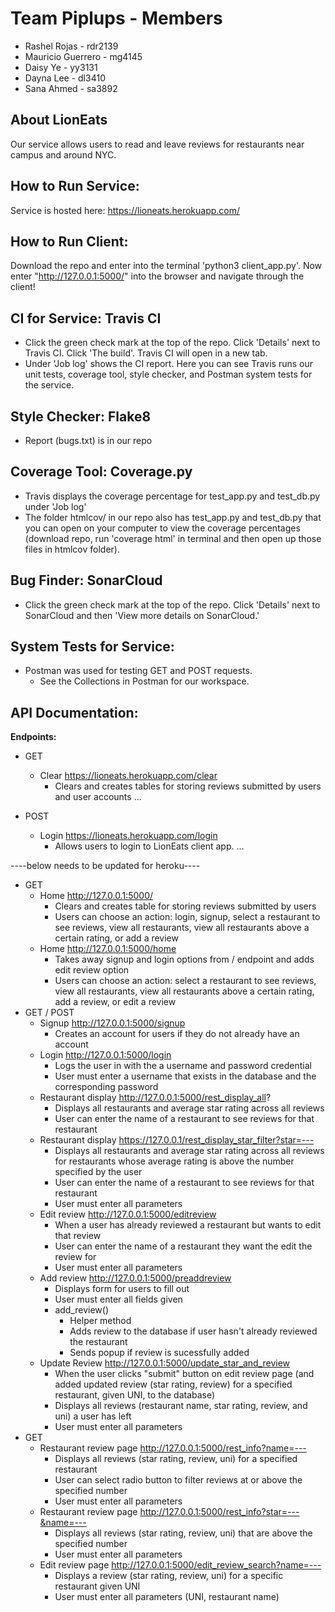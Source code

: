 # Team Piplups - Members
- Rashel Rojas - rdr2139
- Mauricio Guerrero - mg4145
- Daisy Ye - yy3131
- Dayna Lee - dl3410
- Sana Ahmed - sa3892

## About LionEats
Our service allows users to read and leave reviews for restaurants near campus
and around NYC.

## How to Run Service:
Service is hosted here: https://lioneats.herokuapp.com/

## How to Run Client:
Download the repo and enter into the terminal 'python3 client_app.py'.
Now enter "http://127.0.0.1:5000/" into the browser and navigate through the client!

## CI for Service: Travis CI
  - Click the green check mark at the top of the repo. Click 'Details' next to Travis
    CI. Click 'The build'. Travis CI will open in a new tab.
  - Under 'Job log' shows the CI report. Here you can see Travis runs our unit tests, 
    coverage tool, style checker, and Postman system tests for the service.

## Style Checker: Flake8
  - Report (bugs.txt) is in our repo 

## Coverage Tool: Coverage.py
  - Travis displays the coverage percentage for test_app.py and test_db.py under 'Job log'
  - The folder htmlcov/ in our repo also has test_app.py and test_db.py that you can open 
    on your computer to view the coverage percentages (download repo, run 'coverage html' 
    in terminal and then open up those files in htmlcov folder).

## Bug Finder: SonarCloud
  - Click the green check mark at the top of the repo. Click 'Details' next to SonarCloud
    and then 'View more details on SonarCloud.'

## System Tests for Service:
- Postman was used for testing GET and POST requests. 
  - See the Collections in Postman for our workspace.


## API Documentation:

**Endpoints:** 
- GET
  - Clear https://lioneats.herokuapp.com/clear 
    - Clears and creates tables for storing reviews submitted by users and user accounts 
...

- POST
  - Login https://lioneats.herokuapp.com/login
    - Allows users to login to LionEats client app.
...


----below needs to be updated for heroku----

- GET
  - Home http://127.0.0.1:5000/ 
    - Clears and creates table for storing reviews submitted by users
    - Users can choose an action: login, signup, select a restaurant to see reviews, view all restaurants, view all restaurants above a certain rating, or add a review
  - Home http://127.0.0.1:5000/home
    - Takes away signup and login options from / endpoint and adds edit review option
    - Users can choose an action: select a restaurant to see reviews, view all restaurants, view all restaurants above a certain rating, add a review, or edit a review
- GET / POST
  - Signup http://127.0.0.1:5000/signup
    - Creates an account for users if they do not already have an account
  - Login http://127.0.0.1:5000/login
    - Logs the user in with the a username and password credential
    - User must enter a username that exists in the database and the corresponding password
  - Restaurant display http://127.0.0.1:5000/rest_display_all?
    - Displays all restaurants and average star rating across all reviews
    - User can enter the name of a restaurant to see reviews for that restaurant
  - Restaurant display https://127.0.0.1/rest_display_star_filter?star=---
    - Displays all restaurants and average star rating across all reviews for restaurants whose average rating is above the number specified by the user
    - User can enter the name of a restaurant to see reviews for that restaurant
    - User must enter all parameters
  - Edit review http://127.0.0.1:5000/editreview
    - When a user has already reviewed a restaurant but wants to edit that review
    - User can enter the name of a restaurant they want the edit the review for
    - User must enter all parameters
  - Add review http://127.0.0.1:5000/preaddreview
    - Displays form for users to fill out
    - User must enter all fields given
    - add_review()
      - Helper method
      - Adds review to the database if user hasn't already reviewed the restaurant
      - Sends popup if review is sucessfully added
  - Update Review http://127.0.0.1:5000/update_star_and_review
    - When the user clicks "submit" button on edit review page (and added updated review (star rating, review) for a specified restaurant, given UNI, to the database)
    - Displays all reviews (restaurant name, star rating, review, and uni) a user has left
    - User must enter all parameters
- GET
  - Restaurant review page http://127.0.0.1:5000/rest_info?name=---
    - Displays all reviews (star rating, review, uni) for a specified restaurant
    - User can select radio button to filter reviews at or above the specified number
    - User must enter all parameters
  - Restaurant review page http://127.0.0.1:5000/rest_info?star=---&name=---
    - Displays all reviews (star rating, review, uni) that are above the specified number
    - User must enter all parameters
  - Edit review page http://127.0.0.1:5000/edit_review_search?name=---
    - Displays a review (star rating, review, uni) for a specific restaurant given UNI
    - User must enter all parameters (UNI, restaurant name)

